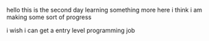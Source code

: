 hello this is the second day learning something more here
i think i am making some sort of progress

i wish i can get a entry level programming job 
